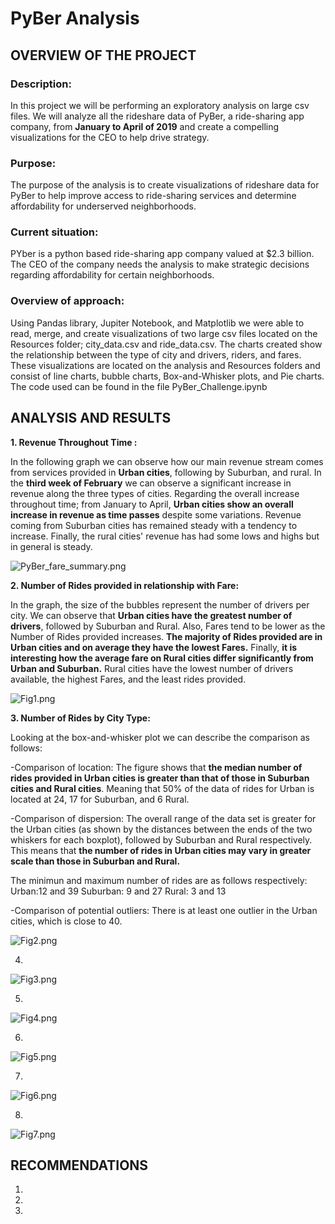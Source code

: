# PyBer Analysis

## OVERVIEW OF THE PROJECT

### Description:

In this project we will be performing an exploratory analysis on large csv files.   We will analyze all the rideshare data of PyBer, a ride-sharing app company, from **January to April of 2019** and create a compelling visualizations for the CEO to help drive strategy.

### Purpose:

The purpose of the analysis is to create visualizations of rideshare data for PyBer to help improve access to ride-sharing services and determine affordability for underserved neighborhoods.


### Current situation:

PYber is a python based ride-sharing app company valued at $2.3 billion.  The CEO of the company needs the analysis to make strategic decisions regarding affordability for certain neighborhoods.

### Overview of approach:

Using Pandas library, Jupiter Notebook, and Matplotlib we were able to read, merge, and create visualizations of two large csv files located on the Resources folder; city_data.csv and ride_data.csv. The charts created show the relationship between the type of city and drivers, riders, and fares.  These visualizations are located on the analysis and Resources folders and consist of line charts, bubble charts, Box-and-Whisker plots, and Pie charts. The code used can be found in the file PyBer_Challenge.ipynb


## ANALYSIS AND RESULTS

**1. Revenue Throughout Time :**  

In the following graph we can observe how our main revenue stream comes from services provided in **Urban cities**, following by Suburban, and rural.  In the **third week of February** we can observe a significant increase in revenue along the three types of cities.  Regarding the overall increase throughout time; from January to April, **Urban cities show an overall increase in revenue as time passes** despite some variations.  Revenue coming from Suburban cities has remained steady with a tendency to increase. Finally, the rural cities' revenue has had some lows and highs but in general is steady.

![PyBer_fare_summary.png](Resources/PyBer_fare_summary.png)



**2. Number of Rides provided in relationship with Fare:**

In the graph, the size of the bubbles represent the number of drivers per city.  We can observe that **Urban cities have the greatest number of drivers**, followed by Suburban and Rural.  Also, Fares tend to be lower as the Number of Rides provided increases.  **The majority of Rides provided are in Urban cities and on average  they have the lowest Fares.** Finally, **it is interesting how the average fare on Rural cities differ significantly from Urban and Suburban.**  Rural cities have the lowest number of drivers available, the highest Fares, and the least rides provided.


![Fig1.png](analysis/Fig1.png)



**3. Number of Rides by City Type:**

Looking at the box-and-whisker plot we can describe the comparison as follows:

-Comparison of location: The figure shows that **the median number of rides provided in Urban cities is greater than that of those in Suburban cities and Rural cities**. Meaning that 50% of the data of rides for Urban is located at 24, 17 for Suburban, and 6 Rural.

-Comparison of dispersion: The overall range of the data set is greater for the Urban cities (as shown by the distances between the ends of the two whiskers for each boxplot), followed by Suburban and Rural respectively. This means that **the number of rides in Urban cities may vary in greater scale than those in Suburban and Rural.** 

The minimun and maximum number of rides are as follows respectively:
Urban:12 and 39
Suburban: 9 and 27
Rural: 3 and 13

-Comparison of potential outliers: There is at least one outlier in the Urban cities, which is close to 40.


![Fig2.png](analysis/Fig2.png)

4. 

![Fig3.png](analysis/Fig3.png)

5. 

![Fig4.png](analysis/Fig4.png)

6. 

![Fig5.png](analysis/Fig5.png)

7. 

![Fig6.png](analysis/Fig6.png)

8. 

![Fig7.png](analysis/Fig7.png)


## RECOMMENDATIONS

1.
2. 
3. 
